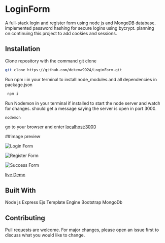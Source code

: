 # LoginForm

A full-stack login and register form using 
node js and MongoDB database. implemented password hashing for secure logins using bycrypt. planning on continuing this project to add cookies and sessions. 

## Installation
Clone repository with the command git clone <url>



```bash
git clone https://github.com/dekema9924/LoginForm.git
```
Run npm i in your terminal to install node_modules and all dependencies in package.json

```bash
 npm i
 ```

Run Nodemon in your terminal if installed to start the node server and watch for changes. should get a message saying the server is open in port 3000.

```bash
nodemon
```
go to your browser and enter [localhost:3000](http://localhost:3000/) 


##image preview


![Login Form](https://github.com/dekema9924/LoginForm/assets/143339000/7a6b6d9c-315d-43c4-a322-ef9606d4d32c)

![Register Form](https://github.com/dekema9924/LoginForm/assets/143339000/2347970c-e6dc-49c3-9e2d-d535c20846a9)

![Success Form](https://github.com/dekema9924/LoginForm/assets/143339000/419b0230-4f6a-4392-bfc6-905a084ceba1)


[live Demo](https://loginform-5nuc.onrender.com)



## Built With

Node js
Express
Ejs Template Engine
Bootstrap
MongoDb


## Contributing

Pull requests are welcome. For major changes, please open an issue first
to discuss what you would like to change.
